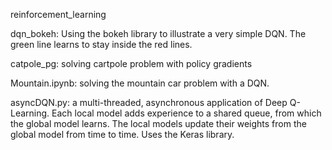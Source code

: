reinforcement_learning

dqn_bokeh: Using the bokeh library to illustrate a very simple DQN. The green line learns to stay inside the red lines.

catpole_pg: solving cartpole problem with policy gradients

Mountain.ipynb: solving the mountain car problem with a DQN.

asyncDQN.py: a multi-threaded, asynchronous application of Deep Q-Learning. Each local model adds experience to a shared queue, from which the global model learns. The local models update their weights from the global model from time to time. Uses the Keras library.
